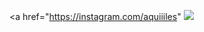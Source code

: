 <a href="https://instagram.com/aquiiiles" <img src="https://myoctocat.com/assets/images/base-octocat.svg"> </a>

